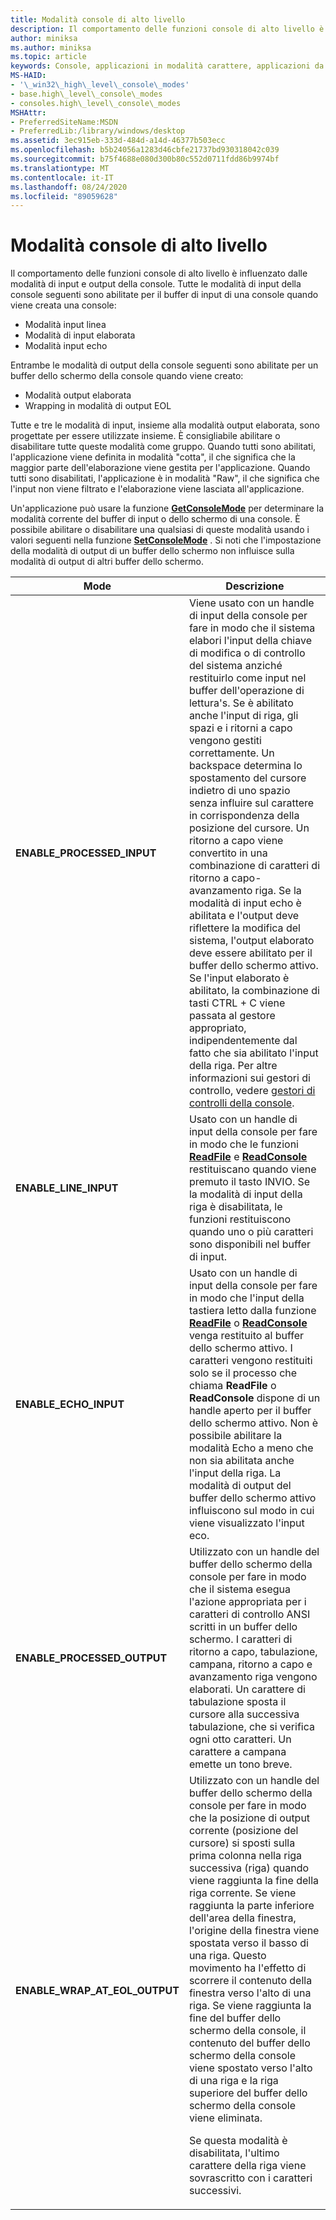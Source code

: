 ```yaml
---
title: Modalità console di alto livello
description: Il comportamento delle funzioni console di alto livello è influenzato dalle modalità di input e output della console.
author: miniksa
ms.author: miniksa
ms.topic: article
keywords: Console, applicazioni in modalità carattere, applicazioni da riga di comando, applicazioni Terminal, API console
MS-HAID:
- '\_win32\_high\_level\_console\_modes'
- base.high\_level\_console\_modes
- consoles.high\_level\_console\_modes
MSHAttr:
- PreferredSiteName:MSDN
- PreferredLib:/library/windows/desktop
ms.assetid: 3ec915eb-333d-484d-a14d-46377b503ecc
ms.openlocfilehash: b5b24056a1283d46cbfe21737bd930318042c039
ms.sourcegitcommit: b75f4688e080d300b80c552d0711fdd86b9974bf
ms.translationtype: MT
ms.contentlocale: it-IT
ms.lasthandoff: 08/24/2020
ms.locfileid: "89059628"
---
```

# <a name="high-level-console-modes"></a>Modalità console di alto livello


Il comportamento delle funzioni console di alto livello è influenzato dalle modalità di input e output della console. Tutte le modalità di input della console seguenti sono abilitate per il buffer di input di una console quando viene creata una console:

- Modalità input linea
- Modalità di input elaborata
- Modalità input echo

Entrambe le modalità di output della console seguenti sono abilitate per un buffer dello schermo della console quando viene creato:

- Modalità output elaborata
- Wrapping in modalità di output EOL

Tutte e tre le modalità di input, insieme alla modalità output elaborata, sono progettate per essere utilizzate insieme. È consigliabile abilitare o disabilitare tutte queste modalità come gruppo. Quando tutti sono abilitati, l'applicazione viene definita in modalità "cotta", il che significa che la maggior parte dell'elaborazione viene gestita per l'applicazione. Quando tutti sono disabilitati, l'applicazione è in modalità "Raw", il che significa che l'input non viene filtrato e l'elaborazione viene lasciata all'applicazione.

Un'applicazione può usare la funzione [**GetConsoleMode**](getconsolemode.md) per determinare la modalità corrente del buffer di input o dello schermo di una console. È possibile abilitare o disabilitare una qualsiasi di queste modalità usando i valori seguenti nella funzione [**SetConsoleMode**](setconsolemode.md) . Si noti che l'impostazione della modalità di output di un buffer dello schermo non influisce sulla modalità di output di altri buffer dello schermo.

<table>
<colgroup>
<col width="50%" />
<col width="50%" />
</colgroup>
<thead>
<tr class="header">
<th>Mode</th>
<th>Descrizione</th>
</tr>
</thead>
<tbody>
<tr class="odd">
<td><strong>ENABLE_PROCESSED_INPUT</strong></td>
<td>Viene usato con un handle di input della console per fare in modo che il sistema elabori l'input della chiave di modifica o di controllo del sistema anziché restituirlo come input nel buffer dell'operazione di lettura&#39;s. Se è abilitato anche l'input di riga, gli spazi e i ritorni a capo vengono gestiti correttamente. Un backspace determina lo spostamento del cursore indietro di uno spazio senza influire sul carattere in corrispondenza della posizione del cursore. Un ritorno a capo viene convertito in una combinazione di caratteri di ritorno a capo-avanzamento riga. Se la modalità di input echo è abilitata e l'output deve riflettere la modifica del sistema, l'output elaborato deve essere abilitato per il buffer dello schermo attivo. Se l'input elaborato è abilitato, la combinazione di tasti CTRL + C viene passata al gestore appropriato, indipendentemente dal fatto che sia abilitato l'input della riga. Per altre informazioni sui gestori di controllo, vedere <a href="console-control-handlers.md" data-raw-source="[Console Control Handlers](console-control-handlers.md)">gestori di controlli della console</a>.</td>
</tr>
<tr class="even">
<td><strong>ENABLE_LINE_INPUT</strong></td>
<td>Usato con un handle di input della console per fare in modo che le funzioni <a href="https://msdn.microsoft.com/library/windows/desktop/aa365467" data-raw-source="[&lt;strong&gt;ReadFile&lt;/strong&gt;](https://msdn.microsoft.com/library/windows/desktop/aa365467)"><strong>ReadFile</strong></a> e <a href="readconsole.md" data-raw-source="[&lt;strong&gt;ReadConsole&lt;/strong&gt;](readconsole.md)"><strong>ReadConsole</strong></a> restituiscano quando viene premuto il tasto INVIO. Se la modalità di input della riga è disabilitata, le funzioni restituiscono quando uno o più caratteri sono disponibili nel buffer di input.</td>
</tr>
<tr class="odd">
<td><strong>ENABLE_ECHO_INPUT</strong></td>
<td>Usato con un handle di input della console per fare in modo che l'input della tastiera letto dalla funzione <a href="https://msdn.microsoft.com/library/windows/desktop/aa365467" data-raw-source="[&lt;strong&gt;ReadFile&lt;/strong&gt;](https://msdn.microsoft.com/library/windows/desktop/aa365467)"><strong>ReadFile</strong></a> o <a href="readconsole.md" data-raw-source="[&lt;strong&gt;ReadConsole&lt;/strong&gt;](readconsole.md)"><strong>ReadConsole</strong></a> venga restituito al buffer dello schermo attivo. I caratteri vengono restituiti solo se il processo che chiama <strong>ReadFile</strong> o <strong>ReadConsole</strong> dispone di un handle aperto per il buffer dello schermo attivo. Non è possibile abilitare la modalità Echo a meno che non sia abilitata anche l'input della riga. La modalità di output del buffer dello schermo attivo influiscono sul modo in cui viene visualizzato l'input eco.</td>
</tr>
<tr class="even">
<td><strong>ENABLE_PROCESSED_OUTPUT</strong></td>
<td>Utilizzato con un handle del buffer dello schermo della console per fare in modo che il sistema esegua l'azione appropriata per i caratteri di controllo ANSI scritti in un buffer dello schermo. I caratteri di ritorno a capo, tabulazione, campana, ritorno a capo e avanzamento riga vengono elaborati. Un carattere di tabulazione sposta il cursore alla successiva tabulazione, che si verifica ogni otto caratteri. Un carattere a campana emette un tono breve.</td>
</tr>
<tr class="odd">
<td><strong>ENABLE_WRAP_AT_EOL_OUTPUT</strong></td>
<td>Utilizzato con un handle del buffer dello schermo della console per fare in modo che la posizione di output corrente (posizione del cursore) si sposti sulla prima colonna nella riga successiva (riga) quando viene raggiunta la fine della riga corrente. Se viene raggiunta la parte inferiore dell'area della finestra, l'origine della finestra viene spostata verso il basso di una riga. Questo movimento ha l'effetto di scorrere il contenuto della finestra verso l'alto di una riga. Se viene raggiunta la fine del buffer dello schermo della console, il contenuto del buffer dello schermo della console viene spostato verso l'alto di una riga e la riga superiore del buffer dello schermo della console viene eliminata.
<p>Se questa modalità è disabilitata, l'ultimo carattere della riga viene sovrascritto con i caratteri successivi.</p></td>
</tr>
<tr class="even">
</tr>
<tr class="odd">
</tr>
<tr class="even">
</tr>
</tbody>
</table>

 

 

 





